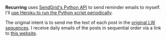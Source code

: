 **Recurring** uses [SendGrid's Python API](
https://github.com/sendgrid/sendgrid-python) to send reminder emails to myself. 
I'll [use Heroku to run the Python script periodically](
https://medium.com/analytics-vidhya/schedule-a-python-script-on-heroku-a978b2f91ca8
). 

The original intent is to send me the text of each post in the [original 
LW sequences](https://www.lesswrong.com/tag/original-sequences). I receive 
daily emails of the posts in sequential order via a link to [this website](
https://www.readthesequences.com/). 
